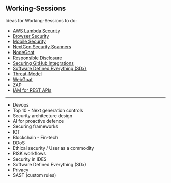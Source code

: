 ## Working-Sessions

Ideas for Working-Sessions to do:

- [AWS Lambda Security](AWS-Lambda-Security.md)
- [Browser Security](Browser-security.md)
- [Mobile Security](Mobile-Security.md)
- [NextGen Security Scanners](NextGen-SecurityScanners.md)
- [NodeGoat](NodeGoat.md)
- [Responsible Disclosure](Responsible-disclosure.md)
- [Securing GitHub Integrations](Securing-GitHub-Integrations.md)
- [Software Defined Everything (SDx)](Software-Defined-Everything-(SDx).md)
- [Threat-Model](Threat-Model.md)
- [WebGoat](WebGoat.md)
- [ZAP](ZAP.md)
- [IAM for REST APIs](REST-IAM.md)

----

- Devops
- Top 10 - Next generation controls
- Security architecture design
- AI for proactive defence
- Securing frameworks
- IOT
- Blockchain - Fin-tech
- DDoS
- Ethical security / User as a commodity
- RISK workflows
- Security in IDES
- Software Defined Everything (SDx)
- Privacy
- SAST (custom rules)
